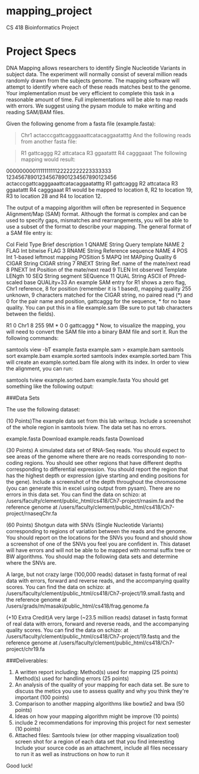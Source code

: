 # mapping_project
CS 418 Bioinformatics Project

# Project Specs
DNA Mapping allows researchers to identify Single Nucleotide Variants in subject data.  The experiment will normally consist of several million reads randomly drawn from the subjects genome.  The mapping software will attempt to identify where each of these reads matches best to the genome.  Your implementation must be very efficient to complete this task in a reasonable amount of time. Full implementations will be able to map reads with errors. We suggest using the pysam module to make writing and reading SAM/BAM files.

Given the following genome from a fasta file (example.fasta):

>Chr1
actacccgattcagggaaattcatacaggaatatttg
And the following reads from another fasta file:

>R1 
gattcaggg
>R2 
attcataca
>R3 
ggaatattt
>R4 
cagggaaat
The following mapping would result:

000000000111111111122222222223333333
123456789012345678901234567890123456
actacccgattcagggaaattcatacaggaatatttg
R1     gattcaggg
R2                attcataca
R3                         ggaatattt
R4         cagggaaat
R1 would be mapped to location 8, R2 to location 19, R3 to location 28 and R4 to location 12.

The output of a mapping algorithm will often be represented in  Sequence Alignment/Map (SAM) format.  Although the format is complex and can be used to specify gaps, mismatches and rearrangements, you will be able to use a subset of the format to describe your mapping. The general format of a SAM file entry is:

Col Field Type    Brief description
1   QNAME String  Query template NAME
2   FLAG  Int     bitwise FLAG
3   RNAME String  Reference sequence NAME
4   POS   Int     1-based leftmost mapping POSition
5   MAPQ  Int     MAPping Quality
6   CIGAR String  CIGAR string
7   RNEXT String  Ref. name of the mate/next read
8   PNEXT Int     Position of the mate/next read
9   TLEN  Int     observed Template LENgth
10  SEQ   String  segment SEQuence
11  QUAL  String  ASCII of Phred-scaled base QUALity+33
An example SAM entry for R1 shows a zero flag, Chr1 reference, 8 for position (remember it is 1 based), mapping quality 255 unknown, 9 characters matched for the CIGAR string, no paired read (*) and 0 for the pair name and position, gattcaggg for the sequence, * for no base quality.  You can put this in a file example.sam (Be sure to put tab characters between the fields).

R1      0       Chr1    8       255     9M      *       0       0       gattcaggg       * 
Now, to visualize the mapping, you will need to convert the SAM file into a binary BAM file and sort it. Run the following commands:

samtools view -bT example.fasta example.sam > example.bam
samtools sort example.bam example.sorted
samtools index example.sorted.bam
This will create an example.sorted.bam file along with its index. In order to view the alignment, you can run:

samtools tview example.sorted.bam example.fasta
You should get something like the following output:



###Data Sets

The use the following dataset:

(10 Points)The example data set from this lab writeup.  Include a screenshot of the whole region in samtools tview.  The data set has no errors.


example.fasta  Download
example.reads.fasta  Download


(30 Points) A simulated data set of RNA-Seq reads.  You should expect to see areas of the genome where there are no reads corresponding to non-coding regions.  You should see other regions that have different depths corresponding to differential expression.  You should report the region that has the highest depth or expression (give starting and ending positions for the gene).  Include a screenshot of the depth throughout the chromosome (you can generate this in excel using output from pysam).  There are no errors in this data set.
You can find the data on schizo: at /users/faculty/clement/public_html/cs418/Ch7-project/rnasim.fa and the reference genome at /users/faculty/clement/public_html/cs418/Ch7-project/rnaseqChr.fa


(60 Points) Shotgun data with SNVs (Single Nucleotide Variants) corresponding to regions of variation between the reads and the genome.  You should report on the locations for the SNVs you found and should show a screenshot of one of the SNVs you feel you are confident in.  This dataset will have errors and will not be able to be mapped with normal suffix tree or BW algorithms.  You should map the following data sets and determine where the SNVs are.


A large, but not crazy large (100,000 reads) dataset in fastq format of real data with errors, forward and reverse reads, and the accompanying quality scores. You can find the data on schizo: at /users/faculty/clement/public_html/cs418/Ch7-project/19.small.fastq and the reference genome at /users/grads/m/masaki/public_html/cs418/frag.genome.fa


(+10 Extra Credit)A very large (~23.5 million reads) dataset in fastq format of real data with errors, forward and reverse reads, and the accompanying quality scores. You can find the data on schizo: at /users/faculty/clement/public_html/cs418/Ch7-project/19.fastq and the reference genome at /users/faculty/clement/public_html/cs418/Ch7-project/chr19.fa


###Deliverables:

1. A written report including:
    Method(s) used for mapping (25 points)
    Method(s) used for handling errors (25 points)
2. An analysis of the quality of your mapping for each data set. Be sure to discuss the metics you use to assess quality and why you think they're important (100 points)
3. Comparison to another mapping algorithms like bowtie2 and bwa (50 points)
4. Ideas on how your mapping algorithm might be improve (10 points)
5. include 2 recommendations for improving this project for next semester (10 points)
6. Attached files:
  Samtools tview (or other mapping visualization tool) screen shot for a region of each data set that you find interesting
  Include your source code as an attachment, include all files necessary to run it as well as instructions on how to run it


Good luck!
